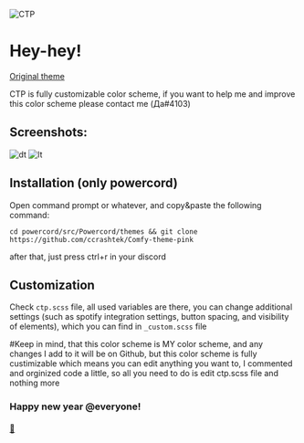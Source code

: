 ![CTP](https://i.imgur.com/em9y85I.png)

# Hey-hey!
[Original theme](https://github.com/NYRI4/Comfy-theme)

CTP is fully customizable color scheme, if you want to help me and improve this color scheme please contact me (Да#4103)

## Screenshots:

![dt](https://i.imgur.com/N3hcYnl.png)
![lt](https://i.imgur.com/ecjPsjr.png)

## Installation (only powercord)
Open command prompt or whatever, and copy&paste the following command:
```
cd powercord/src/Powercord/themes && git clone https://github.com/ccrashtek/Comfy-theme-pink
```
after that, just press ctrl+r in your discord
  
## Customization
Check ```ctp.scss``` file, all used variables are there, you can change additional settings (such as spotify integration settings, button spacing, and visibility of elements), which you can find in ```_custom.scss``` file

#Keep in mind, that this color scheme is MY color scheme, and any changes I add to it will be on Github, but this color scheme is fully custimizable which means you can edit anything you want to, I commented and orginized code a little, so all you need to do is edit ctp.scss file and nothing more

### Happy new year @everyone!

#### [:black_heart:](https://youtu.be/_ygcbrBRMLY)
